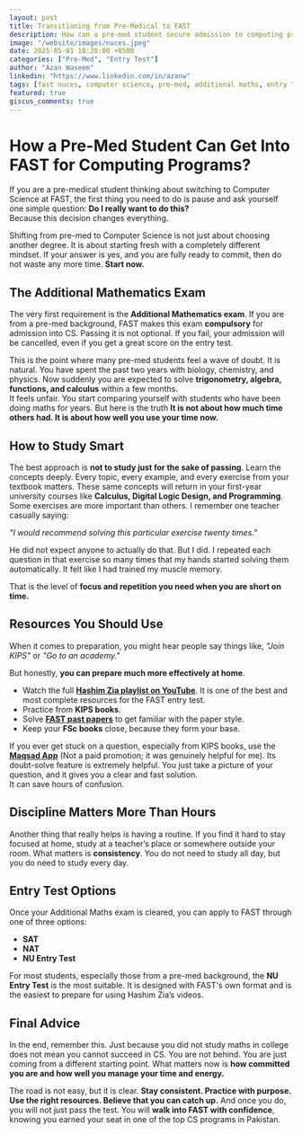 ```yaml
---
layout: post
title: Transitioning from Pre-Medical to FAST
description: How can a pre-med student secure admission to computing programs at FAST?
image: "/website/images/nuces.jpeg"
date: 2025-05-01 10:20:00 +0500
categories: ["Pre-Med", "Entry Test"]
author: "Azan Waseem"
linkedin: "https://www.linkedin.com/in/azanw"
tags: [fast nuces, computer science, pre-med, additional maths, entry test]
featured: true
giscus_comments: true
---
```


# How a Pre-Med Student Can Get Into FAST for Computing Programs?

If you are a pre-medical student thinking about switching to Computer Science at FAST, the first thing you need to do is pause and ask yourself one simple question: **Do I really want to do this?**  
Because this decision changes everything.

Shifting from pre-med to Computer Science is not just about choosing another degree. It is about starting fresh with a completely different mindset. If your answer is yes, and you are fully ready to commit, then do not waste any more time. **Start now.**

## The Additional Mathematics Exam

The very first requirement is the **Additional Mathematics exam**. If you are from a pre-med background, FAST makes this exam **compulsory** for admission into CS. Passing it is not optional. If you fail, your admission will be cancelled, even if you get a great score on the entry test.

This is the point where many pre-med students feel a wave of doubt. It is natural. You have spent the past two years with biology, chemistry, and physics. Now suddenly you are expected to solve **trigonometry, algebra, functions, and calculus** within a few months.  
It feels unfair. You start comparing yourself with students who have been doing maths for years. But here is the truth **It is not about how much time others had. It is about how well you use your time now.**

## How to Study Smart

The best approach is **not to study just for the sake of passing**. Learn the concepts deeply. Every topic, every example, and every exercise from your textbook matters. These same concepts will return in your first-year university courses like **Calculus, Digital Logic Design, and Programming**. Some exercises are more important than others. I remember one teacher casually saying:  

*"I would recommend solving this particular exercise twenty times."*  

He did not expect anyone to actually do that. But I did. I repeated each question in that exercise so many times that my hands started solving them automatically. It felt like I had trained my muscle memory.  

That is the level of **focus and repetition you need when you are short on time.**

## Resources You Should Use

When it comes to preparation, you might hear people say things like, *"Join KIPS"* or *"Go to an academy."*  

But honestly, **you can prepare much more effectively at home**.

- Watch the full **<a class="resource" href="https://youtube.com/playlist?list=PL5b9mn6-ELrHhjcb17nu1d8Zxcogj2gFP&si=5_i8goKLi5YUURI_" target="_blank">Hashim Zia playlist on YouTube</a>**. It is one of the best and most complete resources for the FAST entry test.
- Practice from **KIPS books**.
- Solve **<a class="resource" href="https://youtube.com/playlist?list=PL5b9mn6-ELrGzCLF4mypzRNHQaa24BtH6&si=rvFpLJHkGke4KC-t" target="_blank">FAST past papers</a>** to get familiar with the paper style.
- Keep your **FSc books** close, because they form your base.

If you ever get stuck on a question, especially from KIPS books, use the **<a class="resource" href="https://play.google.com/store/apps/details?id=io.maqsad" target="_blank">Maqsad App</a>** (Not a paid promotion; it was genuinely helpful for me). Its doubt-solve feature is extremely helpful. You just take a picture of your question, and it gives you a clear and fast solution.  
It can save hours of confusion.

## Discipline Matters More Than Hours

Another thing that really helps is having a routine. If you find it hard to stay focused at home, study at a teacher’s place or somewhere outside your room. What matters is **consistency**. You do not need to study all day, but you do need to study every day.

## Entry Test Options

Once your Additional Maths exam is cleared, you can apply to FAST through one of three options:

- **SAT**
- **NAT**
- **NU Entry Test**

For most students, especially those from a pre-med background, the **NU Entry Test** is the most suitable. It is designed with FAST's own format and is the easiest to prepare for using Hashim Zia’s videos.

## Final Advice

In the end, remember this. Just because you did not study maths in college does not mean you cannot succeed in CS. You are not behind. You are just coming from a different starting point. What matters now is **how committed you are and how well you manage your time and energy.**

The road is not easy, but it is clear. **Stay consistent. Practice with purpose. Use the right resources. Believe that you can catch up.** And once you do, you will not just pass the test. You will **walk into FAST with confidence**, knowing you earned your seat in one of the top CS programs in Pakistan.
